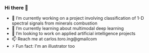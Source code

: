 ### Hi there 👋

- 🔭 I’m currently working on a project involving classification of 1-D spectral signals from minerals combustion
- 🌱 I’m currently learning about multimodal deep learning
- 👯 I’m looking to work on applied artificial intelligence projects
- 📫 Reach me at carlos.toro.ing@gmailcom
- ⚡ Fun fact: I'm an illustrator too
 
